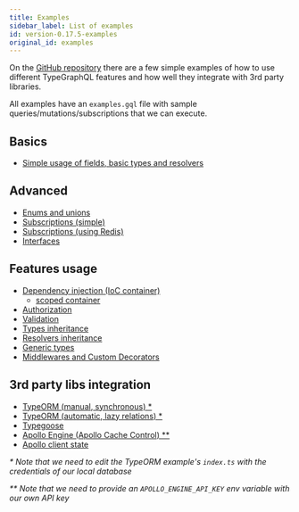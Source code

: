 ```yaml
---
title: Examples
sidebar_label: List of examples
id: version-0.17.5-examples
original_id: examples
---
```


On the [GitHub repository](https://github.com/MichalLytek/type-graphql) there are a few simple examples of how to use different TypeGraphQL features and how well they integrate with 3rd party libraries.

All examples have an `examples.gql` file with sample queries/mutations/subscriptions that we can execute.

## Basics

- [Simple usage of fields, basic types and resolvers](https://github.com/MichalLytek/type-graphql/tree/v0.17.5/examples/simple-usage)

## Advanced

- [Enums and unions](https://github.com/MichalLytek/type-graphql/tree/v0.17.5/examples/enums-and-unions)
- [Subscriptions (simple)](https://github.com/MichalLytek/type-graphql/tree/v0.17.5/examples/simple-subscriptions)
- [Subscriptions (using Redis)](https://github.com/MichalLytek/type-graphql/tree/v0.17.5/examples/redis-subscriptions)
- [Interfaces](https://github.com/MichalLytek/type-graphql/tree/v0.17.5/examples/interfaces-inheritance)

## Features usage

- [Dependency injection (IoC container)](https://github.com/MichalLytek/type-graphql/tree/v0.17.5/examples/using-container)
  - [scoped container](https://github.com/MichalLytek/type-graphql/tree/v0.17.5/examples/using-scoped-container)
- [Authorization](https://github.com/MichalLytek/type-graphql/tree/v0.17.5/examples/authorization)
- [Validation](https://github.com/MichalLytek/type-graphql/tree/v0.17.5/examples/automatic-validation)
- [Types inheritance](https://github.com/MichalLytek/type-graphql/tree/v0.17.5/examples/interfaces-inheritance)
- [Resolvers inheritance](https://github.com/MichalLytek/type-graphql/tree/v0.17.5/examples/resolvers-inheritance)
- [Generic types](https://github.com/MichalLytek/type-graphql/tree/v0.17.5/examples/generic-types)
- [Middlewares and Custom Decorators](https://github.com/MichalLytek/type-graphql/tree/v0.17.5/examples/middlewares-custom-decorators)

## 3rd party libs integration

- [TypeORM (manual, synchronous) \*](https://github.com/MichalLytek/type-graphql/tree/v0.17.5/examples/typeorm-basic-usage)
- [TypeORM (automatic, lazy relations) \*](https://github.com/MichalLytek/type-graphql/tree/v0.17.5/examples/typeorm-lazy-relations)
- [Typegoose](https://github.com/MichalLytek/type-graphql/tree/v0.17.5/examples/typegoose)
- [Apollo Engine (Apollo Cache Control) \*\*](https://github.com/MichalLytek/type-graphql/tree/v0.17.5/examples/apollo-engine)
- [Apollo client state](https://github.com/MichalLytek/type-graphql/tree/v0.17.5/examples/apollo-client)

_\* Note that we need to edit the TypeORM example's `index.ts` with the credentials of our local database_

_\*\* Note that we need to provide an `APOLLO_ENGINE_API_KEY` env variable with our own API key_
